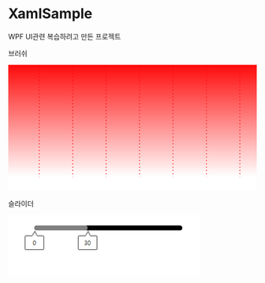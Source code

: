# XamlSample

WPF UI관련 복습하려고 만든 프로젝트

브러쉬

![Alt text](/Images/MultipleBrush.png)


슬라이더

![Alt text](/Images/RangeSlider.png)
